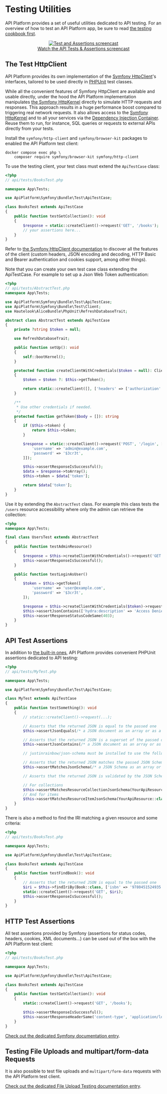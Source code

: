 # Testing Utilities

API Platform provides a set of useful utilities dedicated to API testing.
For an overview of how to test an API Platform app, be sure to read [the testing cookbook first](../distribution/testing.md).

<p align="center" class="symfonycasts"><a href="https://symfonycasts.com/screencast/api-platform-security/api-tests?cid=apip"><img src="/docs/distribution/images/symfonycasts-player.png" alt="Test and Assertions screencast"><br>Watch the API Tests & Assertions screencast</a></p>

## The Test HttpClient

API Platform provides its own implementation of the [Symfony HttpClient](https://symfony.com/doc/current/components/http_client.html)'s interfaces, tailored to be used directly in [PHPUnit](https://phpunit.de/) test classes.

While all the convenient features of Symfony HttpClient are available and usable directly, under the hood the API Platform implementation manipulates [the Symfony HttpKernel](https://symfony.com/doc/current/components/http_kernel.html) directly to simulate HTTP requests and responses.
This approach results in a huge performance boost compared to triggering real network requests.
It also allows access to the [Symfony HttpKernel](https://symfony.com/doc/current/components/http_kernel.html) and to all your services via the [Dependency Injection Container](https://symfony.com/doc/current/testing.html#accessing-the-container).
Reuse them to run, for instance, SQL queries or requests to external APIs directly from your tests.

Install the `symfony/http-client` and `symfony/browser-kit` packages to enabled the API Platform test client:

```console
docker compose exec php \
    composer require symfony/browser-kit symfony/http-client
```

To use the testing client, your test class must extend the `ApiTestCase` class:

```php
<?php
// api/tests/BooksTest.php

namespace App\Tests;

use ApiPlatform\Symfony\Bundle\Test\ApiTestCase;

class BooksTest extends ApiTestCase
{
    public function testGetCollection(): void
    {
        $response = static::createClient()->request('GET', '/books');
        // your assertions here...
    }
}
```

Refer to [the Symfony HttpClient documentation](https://symfony.com/doc/current/components/http_client.html) to discover all the features of the client (custom headers, JSON encoding and decoding, HTTP Basic and Bearer authentication and cookies support, among other things).

Note that you can create your own test case class extending the ApiTestCase. For example to set up a Json Web Token authentication:

```php
<?php
// api/tests/AbstractTest.php
namespace App\Tests;

use ApiPlatform\Symfony\Bundle\Test\ApiTestCase;
use ApiPlatform\Symfony\Bundle\Test\Client;
use Hautelook\AliceBundle\PhpUnit\RefreshDatabaseTrait;

abstract class AbstractTest extends ApiTestCase
{
    private ?string $token = null;

    use RefreshDatabaseTrait;

    public function setUp(): void
    {
        self::bootKernel();
    }

    protected function createClientWithCredentials($token = null): Client
    {
        $token = $token ?: $this->getToken();

        return static::createClient([], ['headers' => ['authorization' => 'Bearer '.$token]]);
    }

    /**
     * Use other credentials if needed.
     */
    protected function getToken($body = []): string
    {
        if ($this->token) {
            return $this->token;
        }

        $response = static::createClient()->request('POST', '/login', ['json' => $body ?: [
            'username' => 'admin@example.com',
            'password' => '$3cr3t',
        ]]);

        $this->assertResponseIsSuccessful();
        $data = $response->toArray();
        $this->token = $data['token'];

        return $data['token'];
    }
}
```

Use it by extending the `AbstractTest` class. For example this class tests the `/users` resource accessibility where only the admin can retrieve the collection:

```php
<?php
namespace App\Tests;

final class UsersTest extends AbstractTest
{
    public function testAdminResource()
    {
        $response = $this->createClientWithCredentials()->request('GET', '/users');
        $this->assertResponseIsSuccessful();
    }

    public function testLoginAsUser()
    {
        $token = $this->getToken([
            'username' => 'user@example.com',
            'password' => '$3cr3t',
        ]);

        $response = $this->createClientWithCredentials($token)->request('GET', '/users');
        $this->assertJsonContains(['hydra:description' => 'Access Denied.']);
        $this->assertResponseStatusCodeSame(403);
    }
}
```

## API Test Assertions

In addition to [the built-in ones](https://phpunit.readthedocs.io/en/latest/assertions.html), API Platform provides convenient PHPUnit assertions dedicated to API testing:

```php
<?php
// api/tests/MyTest.php

namespace App\Tests;

use ApiPlatform\Symfony\Bundle\Test\ApiTestCase;

class MyTest extends ApiTestCase
{
    public function testSomething(): void
    {
        // static::createClient()->request(...);

        // Asserts that the returned JSON is equal to the passed one
        $this->assertJsonEquals(/* a JSON document as an array or as a string */);

        // Asserts that the returned JSON is a superset of the passed one
        $this->assertJsonContains(/* a JSON document as an array or as a string */);

        // justinrainbow/json-schema must be installed to use the following assertions

        // Asserts that the returned JSON matches the passed JSON Schema
        $this->assertMatchesJsonSchema(/* a JSON Schema as an array or as a string */);

        // Asserts that the returned JSON is validated by the JSON Schema generated for this resource by API Platform

        // For collections
        $this->assertMatchesResourceCollectionJsonSchema(YourApiResource::class);
        // And for items
        $this->assertMatchesResourceItemJsonSchema(YourApiResource::class);
    }
}
```

There is also a method to find the IRI matching a given resource and some criteria:

```php
<?php
// api/tests/BooksTest.php

namespace App\Tests;

use ApiPlatform\Symfony\Bundle\Test\ApiTestCase;

class BooksTest extends ApiTestCase
{
    public function testFindBook(): void
    {
        // Asserts that the returned JSON is equal to the passed one
        $iri = $this->findIriBy(Book::class, ['isbn' => '9780451524935']);
        static::createClient()->request('GET', $iri);
        $this->assertResponseIsSuccessful();
    }
}
```

## HTTP Test Assertions

All test assertions provided by Symfony (assertions for status codes, headers, cookies, XML documents...) can be used out of the box with the API Platform test client:

```php
<?php
// api/tests/BooksTest.php

namespace App\Tests;

use ApiPlatform\Symfony\Bundle\Test\ApiTestCase;

class BooksTest extends ApiTestCase
{
    public function testGetCollection(): void
    {
        static::createClient()->request('GET', '/books');

        $this->assertResponseIsSuccessful();
        $this->assertResponseHeaderSame('content-type', 'application/ld+json; charset=utf-8');
    }
}
```

[Check out the dedicated Symfony documentation entry](https://symfony.com/doc/current/testing/functional_tests_assertions.html).


## Testing File Uploads and multipart/form-data Requests

It is also possible to test file uploads and `multipart/form-data` requests with the API Platform test client.

[Check out the dedicated File Upload Testing documentation entry](https://api-platform.com/docs/core/file-upload/#testing).
